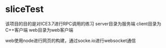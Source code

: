 # sliceTest

该项目的目的是对ICE3.7进行RPC调用的练习
server目录为服务端
client目录为C++客户端
web目录为web客户端


web使用node进行网页的构建，通过socke.io进行websocket通信


